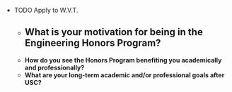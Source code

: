 - TODO Apply to W.V.T.
	- **What is your motivation for being in the Engineering Honors Program?**
		-
	- **How do you see the Honors Program benefiting you academically and professionally?**
	- **What are your long-term academic and/or professional goals after USC?**